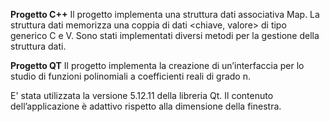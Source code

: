 ****Progetto C++****
Il progetto implementa una struttura dati associativa Map. 
La struttura dati memorizza una coppia di dati <chiave, valore> di tipo generico C e V.
Sono stati implementati diversi metodi per la gestione della struttura dati.

****Progetto QT****
Il progetto implementa la creazione di un’interfaccia per lo studio di funzioni polinomiali a coefficienti reali di grado n.

E' stata utilizzata la versione 5.12.11 della libreria Qt.
Il contenuto dell’applicazione è adattivo rispetto alla dimensione della finestra.
